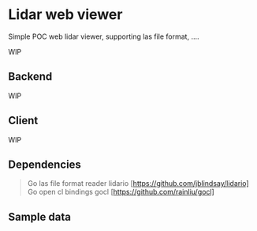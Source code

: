 Lidar web viewer
================

Simple POC web lidar viewer, supporting las file format, ....

WIP


Backend
-------

WIP

Client
------

WIP

Dependencies
------------

> Go las file format reader lidario [https://github.com/jblindsay/lidario]
> Go open cl bindings gocl [https://github.com/rainliu/gocl]

Sample data
-----------